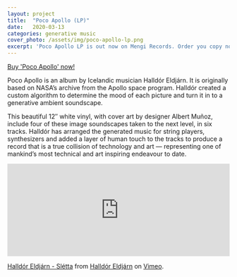 ```yaml
---
layout: project
title:  "Poco Apollo (LP)"
date:   2020-03-13
categories: generative music
cover_photo: /assets/img/poco-apollo-lp.png
excerpt: 'Poco Apollo LP is out now on Mengi Records. Order you copy now!'
---
```


<a href="https://inorganic.design/product/poco-apollo-12-vinyl/" >Buy 'Poco Apollo' now!</a>

<p>
	Poco Apollo is an album by Icelandic musician Halldór Eldjárn. It is originally based on NASA’s archive from the Apollo space program. Halldór created a custom algorithm to determine the mood of each picture and turn it in to a generative ambient soundscape.
</p>
<p>
	This beautiful 12″ white vinyl, with cover art by designer Albert Muñoz, include four of these image soundscapes taken to the next level, in six tracks. Halldór has arranged the generated music for string players, synthesizers and added a layer of human touch to the tracks to produce a record that is a true collision of technology and art — representing one of mankind’s most technical and art inspiring endeavour to date.
</p>

<div style="padding:41.67% 0 0 0;position:relative;"><iframe src="https://player.vimeo.com/video/395581024" style="position:absolute;top:0;left:0;width:100%;height:100%;" frameborder="0" allow="autoplay; fullscreen" allowfullscreen></iframe></div><script src="https://player.vimeo.com/api/player.js"></script>
<p><a href="https://vimeo.com/395581024">Halld&oacute;r Eldj&aacute;rn - Sl&eacute;tta</a> from <a href="https://vimeo.com/halldorel">Halld&oacute;r Eldj&aacute;rn</a> on <a href="https://vimeo.com">Vimeo</a>.</p>